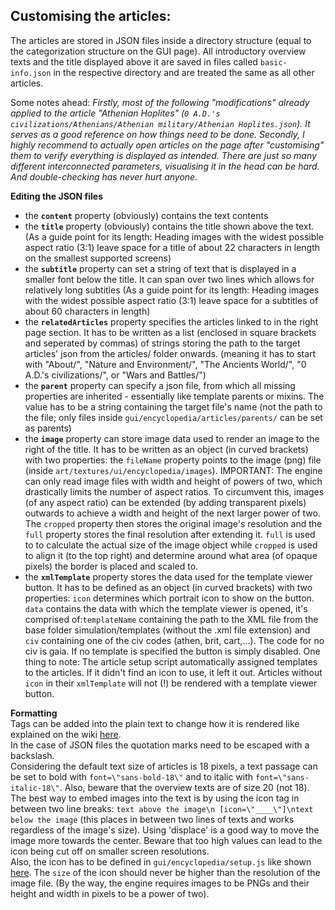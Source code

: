 
## Customising the articles:

The articles are stored in JSON files inside a directory structure (equal to the categorization structure on the GUI page). All introductory overview texts and the title displayed above it are saved in files called `basic-info.json`  in the respective directory and are treated the same as all other articles.

Some notes ahead: _Firstly, most of the following "modifications" already applied to the article "Athenian Hoplites" (`0 A.D.'s civilizations/Athenians/Athenian military/Athenian Hoplites.json`). It serves as a good reference on how things need to be done._ _Secondly, I highly recommend to actually open articles on the page after "customising" them to verify everything is displayed as intended. There are just so many different interconnected parameters, visualising it in the head can be hard. And double-checking has never hurt anyone._

**Editing the JSON files**

-   the **`content`** property (obviously) contains the text contents
-   the **`title`** property (obviously) contains the title shown above the text. (As a guide point for its length: Heading images with the widest possible aspect ratio (3:1) leave space for a title of about 22 characters in length on the smallest supported screens)
-   the **`subtitle`** property can set a string of text that is displayed in a smaller font below the title. It can span over two lines which allows for relatively long subtitles (As a guide point for its length: Heading images with the widest possible aspect ratio (3:1) leave space for a subtitles of about 60 characters in length)
-   the **`relatedArticles`** property specifies the articles linked to in the right page section. It has to be written as a list (enclosed in square brackets and seperated by commas) of strings storing the path to the target articles' json from the articles/ folder onwards. (meaning it has to start with "About/", "Nature and Environment/", "The Ancients World/", "0 A.D.'s civilizations/", or "Wars and Battles/")
-   the **`parent`** property can specify a json file, from which all missing properties are inherited - essentially like template parents or mixins. The value has to be a string containing the target file's name (not the path to the file; only files inside `gui/encyclopedia/articles/parents/` can be set as parents)
-   the **`image`** property can store image data used to render an image to the right of the title. It has to be written as an object (in curved brackets) with two properties: the `fileName` property points to the image (png) file (inside `art/textures/ui/encyclopedia/images`). IMPORTANT: The engine can only read image files with width and height of powers of two, which drastically limits the number of aspect ratios. To circumvent this, images (of any aspect ratio) can be extended (by adding transparent pixels) outwards to achieve a width and height of the next larger power of two. The `cropped` property then stores the original image's resolution and the `full` property stores the final resolution after extending it. `full` is used to to calculate the actual size of the image object while `cropped` is used to align it (to the top right) and determine around what area (of opaque pixels) the border is placed and scaled to.
-   the **`xmlTemplate`** property stores the data used for the template viewer button. It has to be defined as an object (in curved brackets) with two properties: `icon` determines which portrait icon to show on the button. `data` contains the data with which the template viewer is opened, it's comprised of:`templateName` containing the path to the XML file from the base folder simulation/templates (without the .xml file extension) and `civ` containing one of the civ codes (athen, brit, cart,...). The code for no civ is gaia. If no template is specified the button is simply disabled. One thing to note: The article setup script automatically assigned templates to the articles. If it didn't find an icon to use, it left it out. Articles without `icon` in their `xmlTemplate` will not (!) be rendered with a template viewer button.

**Formatting**  
Tags can be added into the plain text to change how it is rendered like explained on the wiki [here](https://trac.wildfiregames.com/wiki/GUI_-_Text_Renderer).  
In the case of JSON files the quotation marks need to be escaped with a backslash.  
Considering the default text size of articles is 18 pixels, a text passage can be set to bold with `font=\"sans-bold-18\"` and to italic with `font=\"sans-italic-18\"`. Also, beware that the overview texts are of size 20 (not 18).  
The best way to embed images into the text is by using the icon tag in between two line breaks: `text above the image\n [icon=\"____\"]\ntext below the image` (this places in between two lines of texts and works regardless of the image's size). Using 'displace' is a good way to move the image more towards the center. Beware that too high values can lead to the icon being cut off on smaller screen resolutions.  
Also, the icon has to be defined in `gui/encyclopedia/setup.js` like shown [here](https://trac.wildfiregames.com/wiki/GUI_-_Text_Renderer). The `size` of the icon should never be higher than the resolution of the image file. (By the way, the engine requires images to be PNGs and their height and width in pixels to be a power of two).


